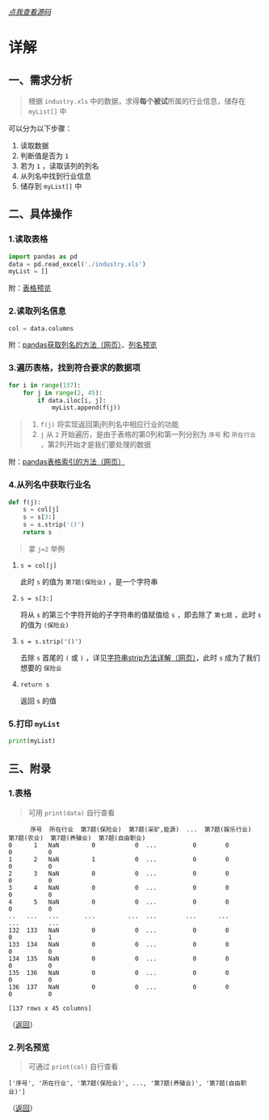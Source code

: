 [_点我查看源码_](https://github.com/asmld/Python/blob/master/HomeWork/上机作业1/industry.py)
# 详解

## 一、需求分析

> 根据 `industry.xls` 中的数据，求得**每个被试**所属的行业信息，储存在 `myList[]` 中

可以分为以下步骤：

1. 读取数据
2. 判断值是否为 `1`
3. 若为 `1` ，读取该列的列名
4. 从列名中找到行业信息
5. 储存到 `myList[]` 中

## 二、具体操作

### 1.读取表格

```python
import pandas as pd
data = pd.read_excel('./industry.xls')
myList = []
```

附：[表格预览](#1表格)

### 2.读取列名信息

```python
col = data.columns
```

附：[pandas获取列名的方法（网页）](https://blog.csdn.net/EWBA_GIS_RS_ER/article/details/90741671)、[列名预览](#2列名预览)

### 3.遍历表格，找到符合要求的数据项

```python
for i in range(137):
    for j in range(2, 45):
        if data.iloc[i, j]:
            myList.append(f(j))
```

> 1. `f(j)` 将实现返回第j列列名中相应行业的功能
> 2. `j` 从 `2` 开始遍历，是由于表格的第0列和第一列分别为 `序号` 和 `所在行业` ，第2列开始才是我们要处理的数据

附：[pandas表格索引的方法（网页）](https://blog.csdn.net/flyfish5/article/details/79852938)

### 4.从列名中获取行业名

```python
def f(j):
    s = col[j]
    s = s[3:]
    s = s.strip('()')
    return s
```

> 拿 `j=2` 举例

1. `s = col[j]`

   此时 `s` 的值为 `第7题(保险业)` ，是一个字符串

2. `s = s[3:]`

   将从 `s` 的第三个字符开始的子字符串的值赋值给 `s` ，即去除了 `第七题` ，此时 `s` 的值为 `(保险业)`

3. `s = s.strip('()')`

   去除 `s` 首尾的 `(` 或 `)` ，详见[字符串strip方法详解（网页）](https://www.runoob.com/python/att-string-strip.html)，此时 `s` 成为了我们想要的 `保险业`

4. `return s`

   返回 `s` 的值

### 5.打印 `myList`

```python
print(myList)
```



## 三、附录

### 1.表格

> 可用 `print(data)` 自行查看

```
      序号  所在行业  第7题(保险业)  第7题(采矿,能源)  ...  第7题(娱乐行业)  第7题(农业)  第7题(养殖业)  第7题(自由职业)
0      1   NaN         0           0  ...          0        0         0          0
1      2   NaN         1           0  ...          0        0         0          0
2      3   NaN         0           0  ...          0        0         0          0
3      4   NaN         0           0  ...          0        0         0          0
4      5   NaN         0           0  ...          0        0         0          0
..   ...   ...       ...         ...  ...        ...      ...       ...        ...
132  133   NaN         0           0  ...          0        0         0          1
133  134   NaN         0           0  ...          0        0         0          0
134  135   NaN         0           0  ...          0        0         0          0
135  136   NaN         0           0  ...          0        0         0          0
136  137   NaN         0           0  ...          0        0         0          0

[137 rows x 45 columns]
```

（[返回](#1读取表格)）

### 2.列名预览

> 可通过 `print(col)` 自行查看

```
['序号', '所在行业', '第7题(保险业)', ..., '第7题(养殖业)', '第7题(自由职业)']
```

（[返回](#2读取列名信息)）